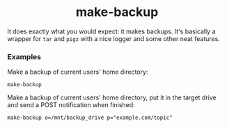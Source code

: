<h1 align="center">
make-backup
</h1>

It does exactly what you would expect: it makes backups. It's basically a
wrapper for `tar` and `pigz` with a nice logger and some other neat features.

### Examples
Make a backup of current users' home directory:
```
make-backup
```

Make a backup of current users' home directory, put it in the target drive
and send a POST notification when finished:
```
make-backup o=/mnt/backup_drive p="example.com/topic"
```
